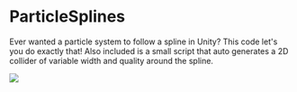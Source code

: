 # ParticleSplines
Ever wanted a particle system to follow a spline in Unity? This code let's you do exactly that! Also included is a small script that auto generates a 2D collider of variable width and quality around the spline.

![](https://cloud.githubusercontent.com/assets/5328944/22866471/d762e9c8-f17f-11e6-9127-ac8cf43f5be7.gif)
